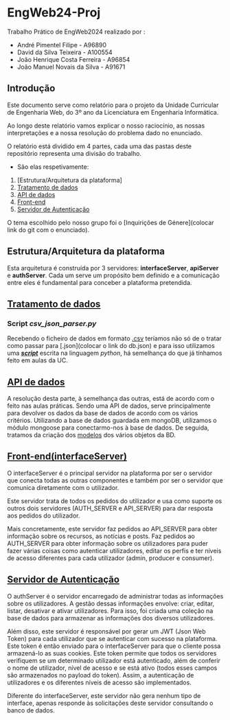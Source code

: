 # EngWeb24-Proj

Trabalho Prático de EngWeb2024 realizado por :

- André Pimentel Filipe - A96890
- David da Silva Teixeira - A100554
- João Henrique Costa Ferreira - A96854
- João Manuel Novais da Silva - A91671

## Introdução

Este documento serve como relatório para o projeto da Unidade Curricular de Engenharia Web, do 3º ano da Licenciatura em Engenharia Informática.

Ao longo deste relatório vamos explicar o nosso raciocínio, as nossas interpretações e a nossa resolução do problema dado no enunciado.

O relatório está dividido em 4 partes, cada uma das pastas deste repositório representa uma divisão do trabalho.

- São elas respetivamente:
1. [Estrutura/Arquitetura da plataforma]
2. [Tratamento de dados](https://github.com/jmns01/EngWeb24-Proj/tree/main/data)
3. [API de dados](https://github.com/jmns01/EngWeb24-Proj/tree/main/apiServer)
4. [Front-end](https://github.com/jmns01/EngWeb24-Proj/tree/main/interfaceServer)
5. [Servidor de Autenticação](https://github.com/jmns01/EngWeb24-Proj/tree/main/authServer)

O tema escolhido pelo nosso grupo foi o [Inquirições de Génere](colocar link do git com o enunciado).

## Estrutura/Arquitetura da plataforma

Esta arquitetura é construída por 3 servidores: **interfaceServer**, **apiServer** e **authServer**. Cada um serve um propósito bem definido e a comunicação entre eles é fundamental para conceber a plataforma pretendida.

## [Tratamento de dados](https://github.com/jmns01/EngWeb24-Proj/tree/main/data)

### Script *csv_json_parser.py*

Recebendo o ficheiro de dados em formato [.csv](https://github.com/jmns01/EngWeb24-Proj/blob/main/data/PT-UM-ADB-DIO-MAB-006.CSV) teríamos não só de o tratar como passar para [.json](colocar o link do db.json) e para isso utilizamos uma ***[script](https://github.com/jmns01/EngWeb24-Proj/blob/main/data/csv_json_parser.py)*** escrita na linguagem *python*, há semelhança do que já tínhamos feito em aulas da UC.

## [API de dados](https://github.com/jmns01/EngWeb24-Proj/tree/main/apiServer)

A resolução desta parte, à semelhança das outras, está de acordo com o feito nas aulas práticas. Sendo uma API de dados, serve principalmente para devolver os dados da base de dados de acordo com os vários critérios. Utilizando a base de dados guardada em mongoDB, utilizamos o módulo mongoose para conectarmo-nos à base de dados. De seguida, tratamos da criação dos [modelos](https://github.com/jmns01/EngWeb24-Proj/blob/main/apiServer/models/inquiricao.js) dos vários objetos da BD.

## [Front-end(interfaceServer)](https://github.com/jmns01/EngWeb24-Proj/tree/main/interfaceServer)

O interfaceServer é o principal servidor na plataforma por ser o servidor que conecta todas as outras componentes e também por ser o servidor que comunica diretamente com o utilizador.

Este servidor trata de todos os pedidos do utilizador e usa como suporte os outros dois servidores (AUTH_SERVER e API_SERVER) para dar resposta aos pedidos do utilizador.

Mais concretamente, este servidor faz pedidos ao API_SERVER para obter informação sobre os recursos, as notícias e posts. Faz pedidos ao AUTH_SERVER para obter informação sobre os utilizadores para puder fazer várias coisas como autenticar utilizadores, editar os perfis e ter níveis de acesso diferentes para cada utilizador (admin, producer e consumer).

## [Servidor de Autenticação](https://github.com/jmns01/EngWeb24-Proj/tree/main/authServer)

O authServer é o servidor encarregado de administrar todas as informações sobre os utilizadores. A gestão dessas informações envolve: criar, editar, listar, desativar e ativar utilizadores. Para isso, foi criada uma coleção na base de dados para armazenar as informações dos diversos utilizadores.

Além disso, este servidor é responsável por gerar um JWT (Json Web Token) para cada utilizador que se autenticar com sucesso na plataforma. Este token é então enviado para o interfaceServer para que o cliente possa armazená-lo as suas cookies. Este token permite que todos os servidores verifiquem se um determinado utilizador está autenticado, além de conferir o nome de utilizador, nível de acesso e se está ativo (todos esses campos são armazenados no payload do token). Assim, a autenticação de utilizadores e os diferentes níveis de acesso são implementados.

Diferente do interfaceServer, este servidor não gera nenhum tipo de interface, apenas responde às solicitações deste servidor consultando o banco de dados.


